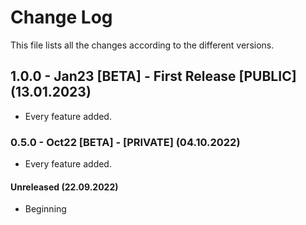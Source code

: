 # Change Log

This file lists all the changes according to the different versions.

## 1.0.0 - Jan23 [BETA] - First Release [PUBLIC] (13.01.2023)

- Every feature added.

### 0.5.0 - Oct22 [BETA] - [PRIVATE] (04.10.2022)

- Every feature added.

#### Unreleased (22.09.2022)

- Beginning
